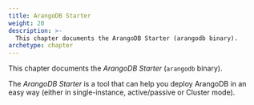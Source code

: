 ```yaml
---
title: ArangoDB Starter
weight: 20
description: >-
  This chapter documents the ArangoDB Starter (arangodb binary).
archetype: chapter
---
```

This chapter documents the _ArangoDB Starter_ (`arangodb` binary).

The _ArangoDB Starter_ is a tool that can help you deploy ArangoDB in an easy
way (either in single-instance, active/passive or Cluster mode).
